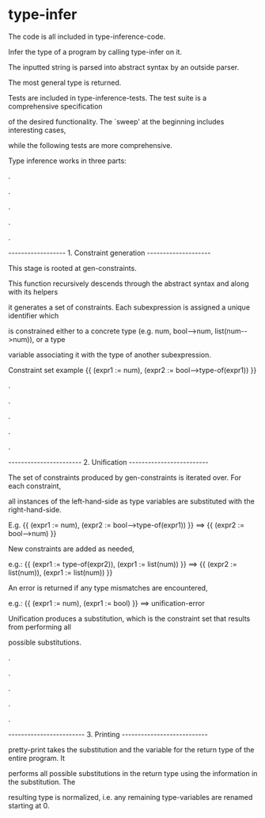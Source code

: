 # type-infer

The code is all included in type-inference-code.

Infer the type of a program by calling type-infer on it. 

The inputted string is parsed into abstract syntax by an outside parser.

The most general type is returned.


Tests are included in type-inference-tests. The test suite is a comprehensive specification

of the desired functionality. The `sweep' at the beginning includes interesting cases,

while the following tests are more comprehensive.


Type inference works in three parts:



.

.

.

.

.


------------------ 1. Constraint generation --------------------

This stage is rooted at gen-constraints. 

This function recursively descends through the abstract syntax and along with its helpers 

it generates a set of constraints. Each subexpression is assigned a unique identifier which

is constrained either to a concrete type (e.g. num, bool-->num, list(num-->num)), or a type

variable associating it with the type of another subexpression.

Constraint set example {{ (expr1 := num), (expr2 := bool-->type-of(expr1)) }}





.

.

.

.

.


----------------------- 2. Unification -------------------------

The set of constraints produced by gen-constraints is iterated over. For each constraint,

all instances of the left-hand-side as type variables are substituted with the right-hand-side.

E.g. {{ (expr1 := num), (expr2 := bool-->type-of(expr1)) }} ==> {{ (expr2 := bool-->num) }}


New constraints are added as needed, 

e.g.: {{ (expr1 := type-of(expr2)), (expr1 := list(num)) }} ==> {{ (expr2 := list(num)), (expr1 := list(num)) }}


An error is returned if any type mismatches are encountered,

e.g.: {{ (expr1 := num), (expr1 := bool) }} ==> unification-error


Unification produces a substitution, which is the constraint set that results from performing all

possible substitutions.



.

.

.

.

.



------------------------ 3. Printing ---------------------------

pretty-print takes the substitution and the variable for the return type of the entire program. It

performs all possible substitutions in the return type using the information in the substitution. The

resulting type is normalized, i.e. any remaining type-variables are renamed starting at 0.

